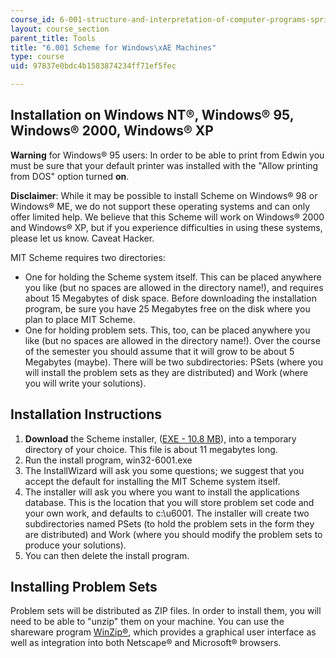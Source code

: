 ```yaml
---
course_id: 6-001-structure-and-interpretation-of-computer-programs-spring-2005
layout: course_section
parent_title: Tools
title: "6.001 Scheme for Windows\xAE Machines"
type: course
uid: 97837e0bdc4b1583874234ff71ef5fec

---
```


Installation on Windows NT®, Windows® 95, Windows® 2000, Windows® XP
--------------------------------------------------------------------

**Warning** for Windows® 95 users: In order to be able to print from Edwin you must be sure that your default printer was installed with the "Allow printing from DOS" option turned **on**.

**Disclaimer**: While it may be possible to install Scheme on Windows® 98 or Windows® ME, we do not support these operating systems and can only offer limited help. We believe that this Scheme will work on Windows® 2000 and Windows® XP, but if you experience difficulties in using these systems, please let us know. Caveat Hacker.

MIT Scheme requires two directories:

*   One for holding the Scheme system itself. This can be placed anywhere you like (but no spaces are allowed in the directory name!), and requires about 15 Megabytes of disk space. Before downloading the installation program, be sure you have 25 Megabytes free on the disk where you plan to place MIT Scheme.
*   One for holding problem sets. This, too, can be placed anywhere you like (but no spaces are allowed in the directory name!). Over the course of the semester you should assume that it will grow to be about 5 Megabytes (maybe). There will be two subdirectories: PSets (where you will install the problem sets as they are distributed) and Work (where you will write your solutions).

Installation Instructions
-------------------------

1.  **Download** the Scheme installer, ([EXE - 10.8 MB](/ans7870/6/6.090/iap05/tools/win32-6001.exe)), into a temporary directory of your choice. This file is about 11 megabytes long.
2.  Run the install program, win32-6001.exe
3.  The InstallWizard will ask you some questions; we suggest that you accept the default for installing the MIT Scheme system itself.
4.  The installer will ask you where you want to install the applications database. This is the location that you will store problem set code and your own work, and defaults to c:\\u6001. The installer will create two subdirectories named PSets (to hold the problem sets in the form they are distributed) and Work (where you should modify the problem sets to produce your solutions).
5.  You can then delete the install program.

Installing Problem Sets
-----------------------

Problem sets will be distributed as ZIP files. In order to install them, you will need to be able to "unzip" them on your machine. You can use the shareware program [WinZip®](http://www.winzip.com/), which provides a graphical user interface as well as integration into both Netscape® and Microsoft® browsers.